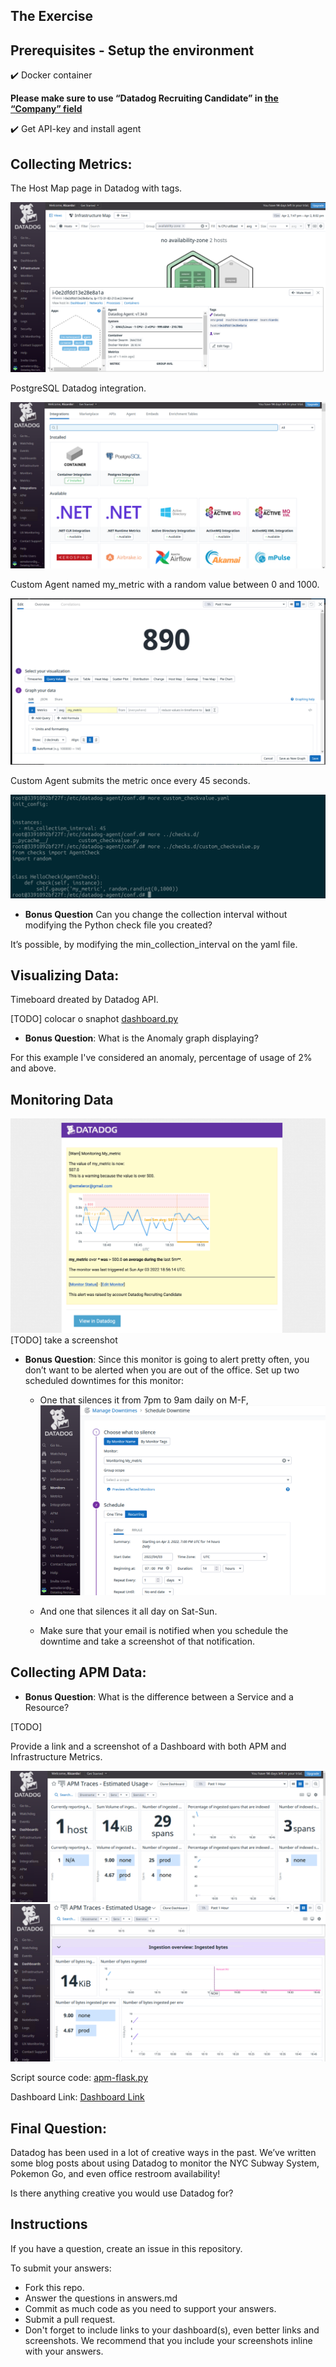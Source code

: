 ## The Exercise




## Prerequisites - Setup the environment

:heavy_check_mark: Docker container

**Please make sure to use “Datadog Recruiting Candidate” in [the “Company” field](https://a.cl.ly/wbuPdEBy)**

:heavy_check_mark: Get API-key and install agent

## Collecting Metrics:


The Host Map page in Datadog with tags. 

![01-Host-MapTag](01-Host-MapTag.png)

PostgreSQL Datadog integration.

![02-Integration](02-Integration.png)

Custom Agent named my_metric with a random value between 0 and 1000.

![03-my-metric](03-my-metric.png)

Custom Agent submits the metric once every 45 seconds.

![03-Custom](03-Custom.png)

* **Bonus Question** Can you change the collection interval without modifying the Python check file you created?

It’s possible, by modifying the min_collection_interval on the yaml file. 

## Visualizing Data:

Timeboard dreated by Datadog API.

[TODO] colocar o snaphot
[dashboard.py](dashboard.py)
* **Bonus Question**: What is the Anomaly graph displaying?

For this example I've considered an anomaly, percentage of usage of 2% and above.

## Monitoring Data

![warn](warn.png)
[TODO] take a screenshot



* **Bonus Question**: Since this monitor is going to alert pretty often, you don’t want to be alerted when you are out of the office. Set up two scheduled downtimes for this monitor:

  * One that silences it from 7pm to 9am daily on M-F,
  ![donw-time](donw-time.png)
  * And one that silences it all day on Sat-Sun.
  
  * Make sure that your email is notified when you schedule the downtime and take a screenshot of that notification.

## Collecting APM Data:



* **Bonus Question**: What is the difference between a Service and a Resource?

[TODO] 

Provide a link and a screenshot of a Dashboard with both APM and Infrastructure Metrics.

![APM-1](APM-1.png)
![APM-2](APM-2.png)

Script source code:
[apm-flask.py](apm-flask.py)

Dashboard Link:
[Dashboard Link](https://us3.datadoghq.com/dash/integration/156/apm-traces---estimated-usage?from_ts=1649007993943&to_ts=1649011593943&live=true)


## Final Question:

Datadog has been used in a lot of creative ways in the past. We’ve written some blog posts about using Datadog to monitor the NYC Subway System, Pokemon Go, and even office restroom availability!

Is there anything creative you would use Datadog for?

## Instructions

If you have a question, create an issue in this repository.

To submit your answers:

* Fork this repo.
* Answer the questions in answers.md
* Commit as much code as you need to support your answers.
* Submit a pull request.
* Don't forget to include links to your dashboard(s), even better links and screenshots. We recommend that you include your screenshots inline with your answers.


